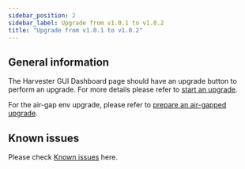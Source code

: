 ```yaml
---
sidebar_position: 2
sidebar_label: Upgrade from v1.0.1 to v1.0.2
title: "Upgrade from v1.0.1 to v1.0.2"
---
```


## General information

The Harvester GUI Dashboard page should have an upgrade button to perform an upgrade. For more details please refer to [start an upgrade](../automatic.md#start-an-upgrade).

For the air-gap env upgrade, please refer to [prepare an air-gapped upgrade](../automatic.md#prepare-an-air-gapped-upgrade).

## Known issues

Please check [Known issues](./v1-0-0-to-v1-0-1.md#known-issues) here.
